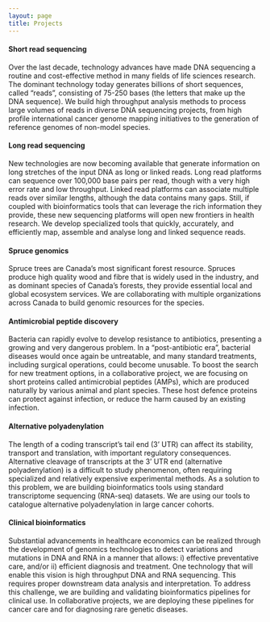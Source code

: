 ```yaml
---
layout: page
title: Projects
---
```

#### **Short read sequencing**

Over the last decade, technology advances have made DNA sequencing a routine and cost-effective method in many fields of life sciences research. The dominant technology today generates billions of short sequences, called “reads”, consisting of 75-250 bases (the letters that make up the DNA sequence). We build high throughput analysis methods to process large volumes of reads in diverse DNA sequencing projects, from high profile international cancer genome mapping initiatives to the generation of reference genomes of non-model species.


#### **Long read sequencing**

New technologies are now becoming available that generate information on long stretches of the input DNA as long or linked reads. Long read platforms can sequence over 100,000 base pairs per read, though with a very high error rate and low throughput. Linked read platforms can associate multiple reads over similar lengths, although the data contains many gaps. Still, if coupled with bioinformatics tools that can leverage the rich information they provide, these new sequencing platforms will open new frontiers in health research. We develop specialized tools that quickly, accurately, and efficiently map, assemble and analyse long and linked sequence reads.


#### **Spruce genomics**

Spruce trees are Canada’s most significant forest resource. Spruces produce high quality wood and fibre that is widely used in the industry, and as dominant species of Canada’s forests, they provide essential local and global ecosystem services. We are collaborating with multiple organizations across Canada to build genomic resources for the species.


#### **Antimicrobial peptide discovery**

Bacteria can rapidly evolve to develop resistance to antibiotics, presenting a growing and very dangerous problem. In a “post-antibiotic era”, bacterial diseases would once again be untreatable, and many standard treatments, including surgical operations, could become unusable. To boost the search for new treatment options, in a collaborative project, we are focusing on short proteins called antimicrobial peptides (AMPs), which are produced naturally by various animal and plant species. These host defence proteins can protect against infection, or reduce the harm caused by an existing infection.


#### **Alternative polyadenylation**

The length of a coding transcript’s tail end (3’ UTR) can affect its stability, transport and translation, with important regulatory consequences. Alternative cleavage of transcripts at the 3’ UTR end (alternative polyadenylation) is a difficult to study phenomenon, often requiring specialized and relatively expensive experimental methods. As a solution to this problem, we are building bioinformatics tools using standard transcriptome sequencing (RNA-seq) datasets. We are using our tools to catalogue alternative polyadenylation in large cancer cohorts.


#### **Clinical bioinformatics**

Substantial advancements in healthcare economics can be realized through the development of genomics technologies to detect variations and mutations in DNA and RNA in a manner that allows: i) effective preventative care, and/or ii) efficient diagnosis and treatment. One technology that will enable this vision is high throughput DNA and RNA sequencing. This requires proper downstream data analysis and interpretation. To address this challenge, we are building and validating bioinformatics pipelines for clinical use. In collaborative projects, we are deploying these pipelines for cancer care and for diagnosing rare genetic diseases.
